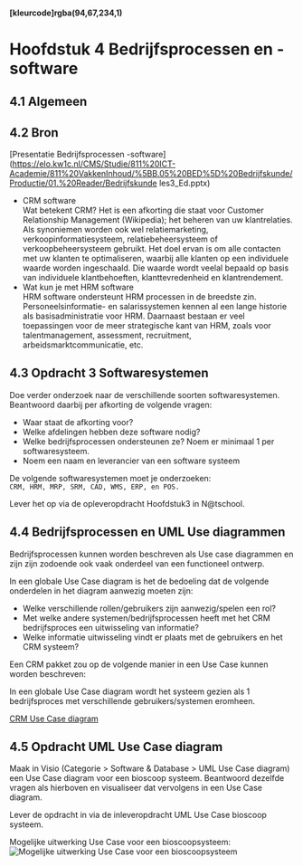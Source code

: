 #### [kleurcode]rgba(94,67,234,1)

#  Hoofdstuk 4 Bedrijfsprocessen en -software

## 4.1 Algemeen

## 4.2 Bron

[Presentatie Bedrijfsprocessen -software](https://elo.kw1c.nl/CMS/Studie/811%20ICT-Academie/811%20VakkenInhoud/%5BB.05%20BED%5D%20Bedrijfskunde/Productie/01.%20Reader/Bedrijfskunde les3_Ed.pptx)

- CRM software<br>
Wat betekent CRM? Het is een afkorting die staat voor Customer Relationship Management (Wikipedia); het beheren van uw klantrelaties. Als synoniemen worden ook wel relatiemarketing, verkoopinformatiesysteem, relatiebeheersysteem of verkoopbeheersysteem gebruikt. Het doel ervan is om alle contacten met uw klanten te optimaliseren, waarbij alle klanten op een individuele waarde worden ingeschaald. Die waarde wordt veelal bepaald op basis van individuele klantbehoeften, klanttevredenheid en klantrendement.
- Wat kun je met HRM software<br>
HRM software ondersteunt HRM processen in de breedste zin. Personeelsinformatie- en salarissystemen kennen al een lange historie als basisadministratie voor HRM. Daarnaast bestaan er veel toepassingen voor de meer strategische kant van HRM, zoals voor talentmanagement, assessment, recruitment, arbeidsmarktcommunicatie, etc. 

## 4.3 Opdracht 3 Softwaresystemen

Doe verder onderzoek naar de verschillende soorten softwaresystemen.
<br>Beantwoord daarbij per afkorting de volgende vragen:
- Waar staat de afkorting voor?
- Welke afdelingen hebben deze software nodig?
- Welke bedrijfsprocessen ondersteunen ze? Noem er minimaal 1 per softwaresysteem.
- Noem een naam en leverancier van een software systeem

De volgende softwaresystemen moet je onderzoeken:<br>
``CRM, HRM, MRP, SRM, CAD, WMS, ERP, en POS.`` 

Lever het op via de opleveropdracht Hoofdstuk3 in N@tschool.

## 4.4 Bedrijfsprocessen en UML Use diagrammen

Bedrijfsprocessen kunnen worden beschreven als Use case diagrammen en zijn zijn zodoende ook vaak onderdeel van een functioneel ontwerp.

In een globale Use Case diagram is het de bedoeling dat de volgende onderdelen in het diagram aanwezig moeten zijn:

- Welke verschillende rollen/gebruikers zijn aanwezig/spelen een rol?
- Met welke andere systemen/bedrijfsprocessen heeft met het CRM bedrijfsproces een uitwisseling van informatie?
- Welke informatie uitwisseling vindt er plaats met de gebruikers en het CRM systeem? 

Een CRM pakket zou op de volgende manier in een Use Case kunnen worden beschreven:

In een globale Use Case diagram wordt het systeem gezien als 1 bedrijfsproces met verschillende gebruikers/systemen eromheen.


<a href="https://elo.kw1c.nl/CMS/Studie/811%20ICT-Academie/811%20VakkenInhoud/[B.05%20BED]%20Bedrijfskunde/Productie/04.%20Aanvullend/CRM1.pdf" target="_new">CRM Use Case diagram</a>


## 4.5 Opdracht UML Use Case diagram

Maak in Visio (Categorie > Software & Database > UML Use Case diagram) een Use Case diagram voor een bioscoop systeem.
Beantwoord dezelfde vragen als hierboven en visualiseer dat vervolgens in een Use Case diagram.

Lever de opdracht in via de inleveropdracht UML Use Case bioscoop systeem.
<br>

Mogelijke uitwerking Use Case voor een bioscoopsysteem:
![Mogelijke uitwerking Use Case voor een bioscoopsysteem](https://github.com/ictacademiekw1c/opdrachten-repository/blob/master/bedrijfskunde/images/usecase.jpg?raw=true)
